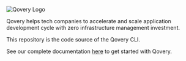![Qovery Logo](https://raw.githubusercontent.com/Qovery/qovery-cli/master/img/qovery_logo.png)

Qovery helps tech companies to accelerate and scale application development cycle with zero infrastructure management investment.

This repository is the code source of the Qovery CLI.

See our complete documentation [here](https://docs.qovery.com) to get started with Qovery.
